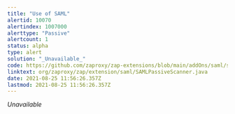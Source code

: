 ```yaml
---
title: "Use of SAML"
alertid: 10070
alertindex: 1007000
alerttype: "Passive"
alertcount: 1
status: alpha
type: alert
solution: "_Unavailable_"
code: https://github.com/zaproxy/zap-extensions/blob/main/addOns/saml/src/main/java/org/zaproxy/zap/extension/saml/SAMLPassiveScanner.java
linktext: org/zaproxy/zap/extension/saml/SAMLPassiveScanner.java
date: 2021-08-25 11:56:26.357Z
lastmod: 2021-08-25 11:56:26.357Z
---
```

_Unavailable_
